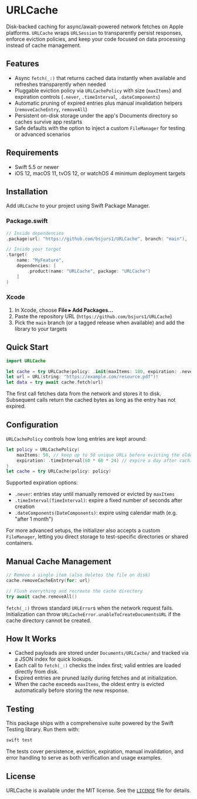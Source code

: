 # URLCache

Disk-backed caching for async/await-powered network fetches on Apple platforms. `URLCache` wraps `URLSession` to transparently persist responses, enforce eviction policies, and keep your code focused on data processing instead of cache management.

## Features
- Async `fetch(_:)` that returns cached data instantly when available and refreshes transparently when needed
- Pluggable eviction policy via `URLCachePolicy` with size (`maxItems`) and expiration controls (`.never`, `.timeInterval`, `.dateComponents`)
- Automatic pruning of expired entries plus manual invalidation helpers (`removeCacheEntry`, `removeAll`)
- Persistent on-disk storage under the app's Documents directory so caches survive app restarts
- Safe defaults with the option to inject a custom `FileManager` for testing or advanced scenarios

## Requirements
- Swift 5.5 or newer
- iOS 12, macOS 11, tvOS 12, or watchOS 4 minimum deployment targets

## Installation
Add `URLCache` to your project using Swift Package Manager.

### Package.swift
```swift
// Inside dependencies
.package(url: "https://github.com/bsjurs1/URLCache", branch: "main"),

// Inside your target
.target(
    name: "MyFeature",
    dependencies: [
        .product(name: "URLCache", package: "URLCache")
    ]
)
```

### Xcode
1. In Xcode, choose **File ▸ Add Packages…**
2. Paste the repository URL (`https://github.com/bsjurs1/URLCache`)
3. Pick the `main` branch (or a tagged release when available) and add the library to your targets

## Quick Start
```swift
import URLCache

let cache = try URLCache(policy: .init(maxItems: 100, expiration: .never))
let url = URL(string: "https://example.com/resource.pdf")!
let data = try await cache.fetch(url)
```
The first call fetches data from the network and stores it to disk. Subsequent calls return the cached bytes as long as the entry has not expired.

## Configuration
`URLCachePolicy` controls how long entries are kept around:

```swift
let policy = URLCachePolicy(
    maxItems: 50, // keep up to 50 unique URLs before evicting the oldest
    expiration: .timeInterval(60 * 60 * 24) // expire a day after caching
)
let cache = try URLCache(policy: policy)
```

Supported expiration options:
- `.never`: entries stay until manually removed or evicted by `maxItems`
- `.timeInterval(TimeInterval)`: expire a fixed number of seconds after creation
- `.dateComponents(DateComponents)`: expire using calendar math (e.g. "after 1 month")

For more advanced setups, the initializer also accepts a custom `FileManager`, letting you direct storage to test-specific directories or shared containers.

## Manual Cache Management
```swift
// Remove a single item (also deletes the file on disk)
cache.removeCacheEntry(for: url)

// Flush everything and recreate the cache directory
try await cache.removeAll()
```

`fetch(_:)` throws standard `URLError`s when the network request fails. Initialization can throw `URLCacheError.unableToCreateDocumentsURL` if the cache directory cannot be created.

## How It Works
- Cached payloads are stored under `Documents/URLCache/` and tracked via a JSON index for quick lookups.
- Each call to `fetch(_:)` checks the index first; valid entries are loaded directly from disk.
- Expired entries are pruned lazily during fetches and at initialization.
- When the cache exceeds `maxItems`, the oldest entry is evicted automatically before storing the new response.

## Testing
This package ships with a comprehensive suite powered by the Swift Testing library. Run them with:
```bash
swift test
```

The tests cover persistence, eviction, expiration, manual invalidation, and error handling to serve as both verification and usage examples.

## License
URLCache is available under the MIT license. See the [`LICENSE`](LICENSE) file for details.
